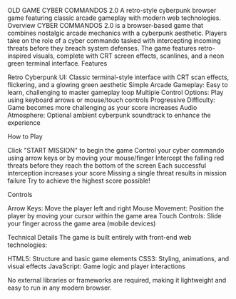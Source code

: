 OLD GAME CYBER COMMANDOS 2.0
A retro-style cyberpunk browser game featuring classic arcade gameplay with modern web technologies.
Overview
CYBER COMMANDOS 2.0 is a browser-based game that combines nostalgic arcade mechanics with a cyberpunk aesthetic. Players take on the role of a cyber commando tasked with intercepting incoming threats before they breach system defenses. The game features retro-inspired visuals, complete with CRT screen effects, scanlines, and a neon green terminal interface.
Features

Retro Cyberpunk UI: Classic terminal-style interface with CRT scan effects, flickering, and a glowing green aesthetic
Simple Arcade Gameplay: Easy to learn, challenging to master gameplay loop
Multiple Control Options: Play using keyboard arrows or mouse/touch controls
Progressive Difficulty: Game becomes more challenging as your score increases
Audio Atmosphere: Optional ambient cyberpunk soundtrack to enhance the experience

How to Play

Click "START MISSION" to begin the game
Control your cyber commando using arrow keys or by moving your mouse/finger
Intercept the falling red threats before they reach the bottom of the screen
Each successful interception increases your score
Missing a single threat results in mission failure
Try to achieve the highest score possible!

Controls

Arrow Keys: Move the player left and right
Mouse Movement: Position the player by moving your cursor within the game area
Touch Controls: Slide your finger across the game area (mobile devices)

Technical Details
The game is built entirely with front-end web technologies:

HTML5: Structure and basic game elements
CSS3: Styling, animations, and visual effects
JavaScript: Game logic and player interactions

No external libraries or frameworks are required, making it lightweight and easy to run in any modern browser.
